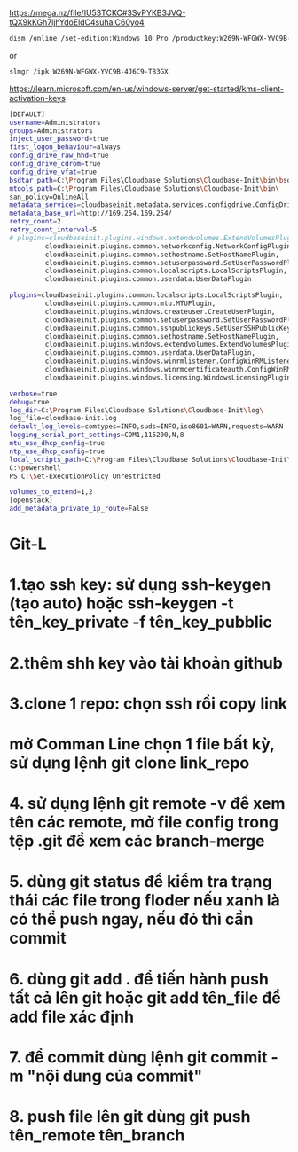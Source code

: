 https://mega.nz/file/IU53TCKC#3SvPYKB3JVQ-tQX9kKGh7ljhYdoEldC4suhalC60yo4

```sh
dism /online /set-edition:Windows 10 Pro /productkey:W269N-WFGWX-YVC9B-4J6C9-T83GX /accepteula
```

or

```sh
slmgr /ipk W269N-WFGWX-YVC9B-4J6C9-T83GX
```

<https://learn.microsoft.com/en-us/windows-server/get-started/kms-client-activation-keys>

```sh
[DEFAULT]
username=Administrators
groups=Administrators
inject_user_password=true
first_logon_behaviour=always
config_drive_raw_hhd=true
config_drive_cdrom=true
config_drive_vfat=true
bsdtar_path=C:\Program Files\Cloudbase Solutions\Cloudbase-Init\bin\bsdtar.exe
mtools_path=C:\Program Files\Cloudbase Solutions\Cloudbase-Init\bin\
san_policy=OnlineAll
metadata_services=cloudbaseinit.metadata.services.configdrive.ConfigDriveService,cloudbaseinit.metadata.services.ec2service.EC2Service,cloudbaseinit.metadata.services.httpservice.HttpService,cloudbaseinit.metadata.services.maasservice.MaaSHttpService
metadata_base_url=http://169.254.169.254/
retry_count=2
retry_count_interval=5
# plugins=cloudbaseinit.plugins.windows.extendvolumes.ExtendVolumesPlugin,
         cloudbaseinit.plugins.common.networkconfig.NetworkConfigPlugin,
         cloudbaseinit.plugins.common.sethostname.SetHostNamePlugin,
         cloudbaseinit.plugins.common.setuserpassword.SetUserPasswordPlugin,
         cloudbaseinit.plugins.common.localscripts.LocalScriptsPlugin,
         cloudbaseinit.plugins.common.userdata.UserDataPlugin

plugins=cloudbaseinit.plugins.common.localscripts.LocalScriptsPlugin,
         cloudbaseinit.plugins.common.mtu.MTUPlugin,
         cloudbaseinit.plugins.windows.createuser.CreateUserPlugin,
         cloudbaseinit.plugins.common.setuserpassword.SetUserPasswordPlugin,
         cloudbaseinit.plugins.common.sshpublickeys.SetUserSSHPublicKeysPlugin,
         cloudbaseinit.plugins.common.sethostname.SetHostNamePlugin,
         cloudbaseinit.plugins.windows.extendvolumes.ExtendVolumesPlugin,
         cloudbaseinit.plugins.common.userdata.UserDataPlugin,
         cloudbaseinit.plugins.windows.winrmlistener.ConfigWinRMListenerPlugin,
         cloudbaseinit.plugins.windows.winrmcertificateauth.ConfigWinRMCertificateAuthPlugin,
         cloudbaseinit.plugins.windows.licensing.WindowsLicensingPlugin

verbose=true
debug=true
log_dir=C:\Program Files\Cloudbase Solutions\Cloudbase-Init\log\
log_file=cloudbase-init.log
default_log_levels=comtypes=INFO,suds=INFO,iso8601=WARN,requests=WARN
logging_serial_port_settings=COM1,115200,N,8
mtu_use_dhcp_config=true
ntp_use_dhcp_config=true
local_scripts_path=C:\Program Files\Cloudbase Solutions\Cloudbase-Init\LocalScripts\
C:\powershell
PS C:\Set-ExecutionPolicy Unrestricted

volumes_to_extend=1,2
[openstack]
add_metadata_private_ip_route=False
```



# Git-L
# 1.tạo ssh key: sử dụng ssh-keygen (tạo auto) hoặc ssh-keygen -t tên_key_private -f tên_key_pubblic
# 2.thêm shh key vào tài khoản github
# 3.clone 1 repo: chọn ssh rồi copy link
#                 mở Comman Line chọn 1 file bất kỳ, sử dụng lệnh git clone link_repo
# 4. sử dụng lệnh git remote -v để xem tên các remote, mở file config trong tệp .git để xem các branch-merge
# 5. dùng git status để kiểm tra trạng thái các file trong floder nếu xanh là có thể push ngay, nếu đỏ thì cần commit
# 6. dùng git add . để tiến hành push tất cả lên git hoặc git add tên_file để add file xác định
# 7. để commit dùng lệnh git commit - m "nội dung của commit"
# 8. push file lên git dùng git push tên_remote tên_branch

